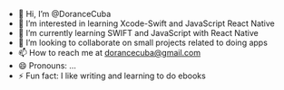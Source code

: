 - 👋 Hi, I’m @DoranceCuba
- 👀 I’m interested in learning Xcode-Swift and JavaScript React Native
- 🌱 I’m currently learning SWIFT and JavaScript with React Native
- 💞️ I’m looking to collaborate on small projects related to doing apps
- 📫 How to reach me at dorancecuba@gmail.com
- 😄 Pronouns: ...
- ⚡ Fun fact: I like writing and learning to do ebooks

<!---
DoranceCuba/DoranceCuba is a ✨ special ✨ repository because its `README.md` (this file) appears on your GitHub profile.
You can click the Preview link to take a look at your changes.
--->
